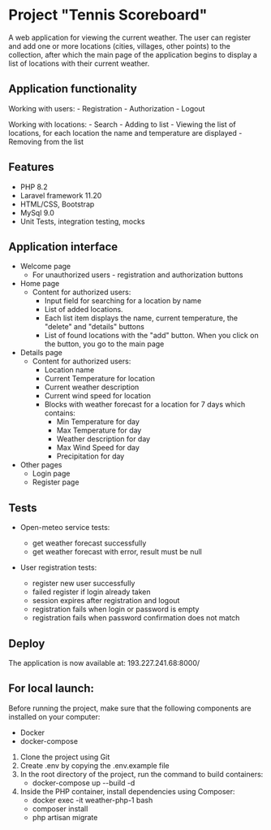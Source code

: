 # Project "Tennis Scoreboard"

A web application for viewing the current weather. The user can register and add one or more locations (cities,
villages, other points) to the collection, after which the main page of the application begins to display a list of
locations with their current weather.

## Application functionality

Working with users:
    - Registration
    - Authorization
    - Logout 

Working with locations:
    - Search
    - Adding to list
    - Viewing the list of locations, for each location the name and temperature are displayed
    - Removing from the list

## Features

- PHP 8.2
- Laravel framework 11.20
- HTML/CSS, Bootstrap
- MySql 9.0
- Unit Tests, integration testing, mocks

## Application interface

- Welcome page
    - For unauthorized users - registration and authorization buttons
- Home page
    - Content for authorized users:
      - Input field for searching for a location by name
      - List of added locations.
      - Each list item displays the name, current temperature, the "delete" and "details" buttons
      - List of found locations with the "add" button. When you click on the button, you go to the main page
- Details page
   - Content for authorized users:
     - Location name
     - Current Temperature for location
     - Current weather description
     - Current wind speed for location
     - Blocks with weather forecast for a location for 7 days which contains:
       - Min Temperature for day
       - Max Temperature for day
       - Weather description for day
       - Max Wind Speed for day
       - Precipitation for day
- Other pages
    - Login page
    - Register page

## Tests

- Open-meteo service tests:
  - get weather forecast successfully
  - get weather forecast with error, result must be null

- User registration tests:
  - register new user successfully
  - failed register if login already taken
  - session expires after registration and logout
  - registration fails when login or password is empty
  - registration fails when password confirmation does not match

## Deploy
The application is now available at: 193.227.241.68:8000/

## For local launch:

Before running the project, make sure that the following components are installed on your computer:
- Docker
- docker-compose

1. Clone the project using Git
2. Create .env by copying the .env.example file 
3. In the root directory of the project, run the command to build containers:
    - docker-compose up --build -d
4. Inside the PHP container, install dependencies using Composer:
    - docker exec -it weather-php-1 bash
    - composer install
    - php artisan migrate

